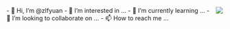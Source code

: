 <img align="right" src="https://github-readme-stats.vercel.app/api?username=zlfyuan&show_icons=true&icon_color=CE1D2D&text_color=718096&bg_color=00000000&hide_title=true&hide_border=true" />
- 👋 Hi, I’m @zlfyuan
- 👀 I’m interested in ...
- 🌱 I’m currently learning ...
- 💞️ I’m looking to collaborate on ...
- 📫 How to reach me ...

<!---
zlfyuan/zlfyuan is a ✨ special ✨ repository because its `README.md` (this file) appears on your GitHub profile.
You can click the Preview link to take a look at your changes.
--->


